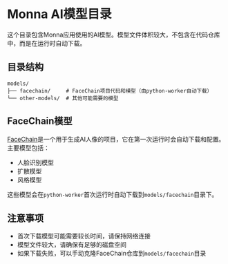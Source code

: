 # Monna AI模型目录

这个目录包含Monna应用使用的AI模型。模型文件体积较大，不包含在代码仓库中，而是在运行时自动下载。

## 目录结构

```
models/
├── facechain/     # FaceChain项目代码和模型（由python-worker自动下载）
└── other-models/  # 其他可能需要的模型
```

## FaceChain模型

[FaceChain](https://github.com/modelscope/facechain)是一个用于生成AI人像的项目，它在第一次运行时会自动下载和配置。主要模型包括：

- 人脸识别模型
- 扩散模型
- 风格模型

这些模型会在`python-worker`首次运行时自动下载到`models/facechain`目录下。

## 注意事项

- 首次下载模型可能需要较长时间，请保持网络连接
- 模型文件较大，请确保有足够的磁盘空间
- 如果下载失败，可以手动克隆FaceChain仓库到`models/facechain`目录 